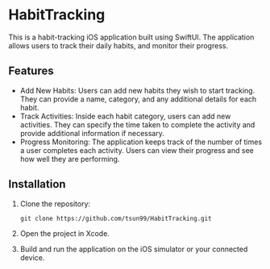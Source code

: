 # HabitTracking

This is a habit-tracking iOS application built using SwiftUI. The application allows users to track their daily habits, and monitor their progress.

## Features

* Add New Habits: Users can add new habits they wish to start tracking. They can provide a name, category, and any additional details for each habit.
* Track Activities: Inside each habit category, users can add new activities. They can specify the time taken to complete the activity and provide additional information if necessary.
* Progress Monitoring: The application keeps track of the number of times a user completes each activity. Users can view their progress and see how well they are performing.

## Installation

1. Clone the repository:

   ```
   git clone https://github.com/tsun99/HabitTracking.git
   ```

2. Open the project in Xcode.

3. Build and run the application on the iOS simulator or your connected device.
